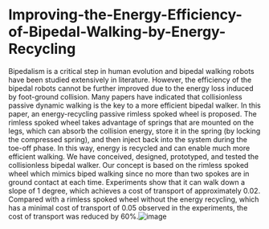 # Improving-the-Energy-Efficiency-of-Bipedal-Walking-by-Energy-Recycling
Bipedalism is a critical step in human evolution and bipedal walking robots have been studied extensively in literature. However, the efficiency of the bipedal robots cannot be further improved due to the energy loss induced by foot-ground collision. Many papers have indicated that collisionless passive dynamic walking is the key to a more efficient bipedal walker. In this paper, an energy-recycling passive rimless spoked wheel is proposed. The rimless spoked wheel takes advantage of springs that are mounted on the legs, which can absorb the collision energy, store it in the spring (by locking the compressed spring), and then inject back into the system during the toe-off phase. In this way, energy is recycled and can enable much more efficient walking. We have conceived, designed, prototyped, and tested the collisionless bipedal walker. Our concept is based on the rimless spoked wheel which mimics biped walking since no more than two spokes are in ground contact at each time. Experiments show that it can walk down a slope of 1 degree, which achieves a cost of transport of approximately 0.02. Compared with a rimless spoked wheel without the energy recycling, which has a minimal cost of transport of 0.05 observed in the experiments, the cost of transport was reduced by 60%.![image](https://github.com/JMLIN123/Improving-the-Energy-Efficiency-of-Bipedal-Walking-by-Energy-Recycling/assets/87386322/1223631b-e339-40fc-8647-c4d8d853772e)
